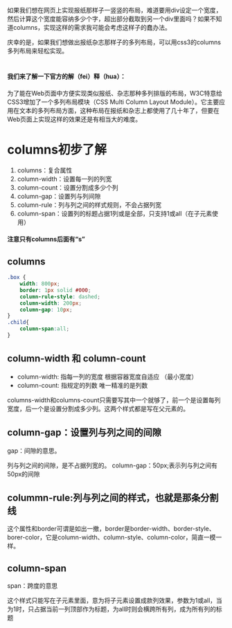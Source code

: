 如果我们想在网页上实现报纸那样子一竖竖的布局，难道要用div设定一个宽度，然后计算这个宽度能容纳多少个字，超出部分截取到另一个div里面吗？如果不知道columns，实现这样的需求我可能会考虑这样子的蠢办法。

庆幸的是，如果我们想做出报纸杂志那样子的多列布局，可以用css3的columns多列布局来轻松实现。

# 

#### 我们来了解一下官方的解（fei）释（hua）：
为了能在Web页面中方便实现类似报纸、杂志那种多列排版的布局，W3C特意给CSS3增加了一个多列布局模块（CSS Multi Column Layout Module）。它主要应用在文本的多列布局方面，这种布局在报纸和杂志上都使用了几十年了，但要在Web页面上实现这样的效果还是有相当大的难度。
    

# columns初步了解
1. columns：复合属性
1. column-width：设置每一列的列宽
1. column-count：设置分割成多少个列
1. column-gap：设置列与列间隙
1. column-rule：列与列之间的样式规则，不会占据列宽
1. column-span：设置列的标题占据1列或是全部，只支持1或all（在子元素使用）
 
#### 注意只有columns后面有“s”

## columns
```css
.box {
    width: 800px;
    border: 1px solid #000;
    column-rule-style: dashed;
    column-width: 200px;
    column-gap: 10px;
}
.child{
    column-span:all;
}
```
## column-width 和 column-count 

- column-width:   指每一列的宽度 根据容器宽度自适应 （最小宽度） 
- column-count:   指规定的列数 唯一精准的是列数
 
columns-width和columns-count只需要写其中一个就够了，前一个是设置每列宽度，后一个是设置分割成多少列。这两个样式都是写在父元素的。

## column-gap：设置列与列之间的间隙

gap：间隙的意思。

列与列之间的间隙，是不占据列宽的。
column-gap：50px;表示列与列之间有50px的间隙

## colummn-rule:列与列之间的样式，也就是那条分割线

这个属性和border可谓是如出一撤，border是border-width、border-style、borer-color，它是column-width、column-style、column-color，简直一模一样。

## column-span

span：跨度的意思

这个样式只能写在子元素里面，意为将子元素设置成款列效果，参数为1或all，当为1时，只占据当前一列顶部作为标题，为all时则会横跨所有列，成为所有列的标题
